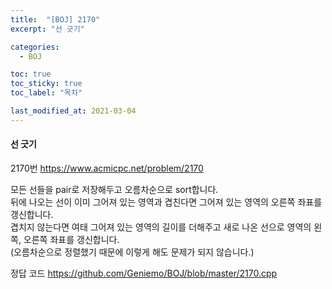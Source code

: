 ```yaml
---
title:  "[BOJ] 2170"
excerpt: "선 긋기"

categories:
  - BOJ

toc: true
toc_sticky: true
toc_label: "목차"

last_modified_at: 2021-03-04 
---
```


#### 선 긋기

2170번 <https://www.acmicpc.net/problem/2170>

모든 선들을 pair로 저장해두고 오름차순으로 sort합니다.<br>
뒤에 나오는 선이 이미 그어져 있는 영역과 겹친다면 그어져 있는 영역의 오른쪽 좌표를 갱신합니다.<br>
겹치지 않는다면 여태 그어져 있는 영역의 길이를 더해주고 새로 나온 선으로 영역의 왼쪽, 오른쪽 좌표를 갱신합니다.<br>
(오름차순으로 정렬했기 때문에 이렇게 해도 문제가 되지 않습니다.)

정답 코드 <https://github.com/Geniemo/BOJ/blob/master/2170.cpp>